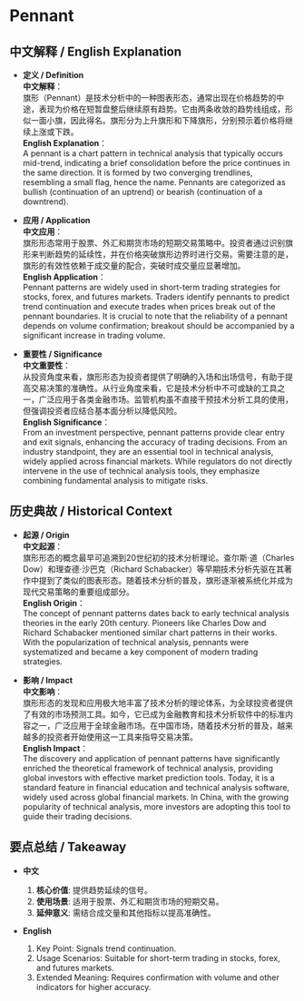 # Pennant

## 中文解释 / English Explanation

* **定义 / Definition**  
  **中文解释**：  
  旗形（Pennant）是技术分析中的一种图表形态，通常出现在价格趋势的中途，表现为价格在短暂盘整后继续原有趋势。它由两条收敛的趋势线组成，形似一面小旗，因此得名。旗形分为上升旗形和下降旗形，分别预示着价格将继续上涨或下跌。  
  **English Explanation**：  
  A pennant is a chart pattern in technical analysis that typically occurs mid-trend, indicating a brief consolidation before the price continues in the same direction. It is formed by two converging trendlines, resembling a small flag, hence the name. Pennants are categorized as bullish (continuation of an uptrend) or bearish (continuation of a downtrend).

* **应用 / Application**  
  **中文应用**：  
  旗形形态常用于股票、外汇和期货市场的短期交易策略中。投资者通过识别旗形来判断趋势的延续性，并在价格突破旗形边界时进行交易。需要注意的是，旗形的有效性依赖于成交量的配合，突破时成交量应显著增加。  
  **English Application**：  
  Pennant patterns are widely used in short-term trading strategies for stocks, forex, and futures markets. Traders identify pennants to predict trend continuation and execute trades when prices break out of the pennant boundaries. It is crucial to note that the reliability of a pennant depends on volume confirmation; breakout should be accompanied by a significant increase in trading volume.

* **重要性 / Significance**  
  **中文重要性**：  
  从投资角度来看，旗形形态为投资者提供了明确的入场和出场信号，有助于提高交易决策的准确性。从行业角度来看，它是技术分析中不可或缺的工具之一，广泛应用于各类金融市场。监管机构虽不直接干预技术分析工具的使用，但强调投资者应结合基本面分析以降低风险。  
  **English Significance**：  
  From an investment perspective, pennant patterns provide clear entry and exit signals, enhancing the accuracy of trading decisions. From an industry standpoint, they are an essential tool in technical analysis, widely applied across financial markets. While regulators do not directly intervene in the use of technical analysis tools, they emphasize combining fundamental analysis to mitigate risks.

## 历史典故 / Historical Context

* **起源 / Origin**  
  **中文起源**：  
  旗形形态的概念最早可追溯到20世纪初的技术分析理论。查尔斯·道（Charles Dow）和理查德·沙巴克（Richard Schabacker）等早期技术分析先驱在其著作中提到了类似的图表形态。随着技术分析的普及，旗形逐渐被系统化并成为现代交易策略的重要组成部分。  
  **English Origin**：  
  The concept of pennant patterns dates back to early technical analysis theories in the early 20th century. Pioneers like Charles Dow and Richard Schabacker mentioned similar chart patterns in their works. With the popularization of technical analysis, pennants were systematized and became a key component of modern trading strategies.

* **影响 / Impact**  
  **中文影响**：  
  旗形形态的发现和应用极大地丰富了技术分析的理论体系，为全球投资者提供了有效的市场预测工具。如今，它已成为金融教育和技术分析软件中的标准内容之一，广泛应用于全球金融市场。在中国市场，随着技术分析的普及，越来越多的投资者开始使用这一工具来指导交易决策。  
  **English Impact**：  
  The discovery and application of pennant patterns have significantly enriched the theoretical framework of technical analysis, providing global investors with effective market prediction tools. Today, it is a standard feature in financial education and technical analysis software, widely used across global financial markets. In China, with the growing popularity of technical analysis, more investors are adopting this tool to guide their trading decisions.

## 要点总结 / Takeaway

* **中文**  
  1. **核心价值**: 提供趋势延续的信号。
  2. **使用场景**: 适用于股票、外汇和期货市场的短期交易。
  3. **延伸意义**: 需结合成交量和其他指标以提高准确性。

* **English**  
  1. Key Point: Signals trend continuation.
  2. Usage Scenarios: Suitable for short-term trading in stocks, forex, and futures markets.
  3. Extended Meaning: Requires confirmation with volume and other indicators for higher accuracy.
